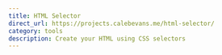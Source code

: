 ```yaml
---
title: HTML Selector
direct_url: https://projects.calebevans.me/html-selector/
category: tools
description: Create your HTML using CSS selectors
---
```

